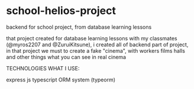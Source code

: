 # school-helios-project
backend for school project, from database learning lessons

that project created for database learning lessons with my classmates (@myros2207 and @ZuruiKitsune), i created all of backend part of project, in that project we must to create a fake "cinema", with workers films halls and other things what you can see in real cinema

TECHNOLOGIES WHAT I USE:

express js
typescript
ORM system (typeorm)
